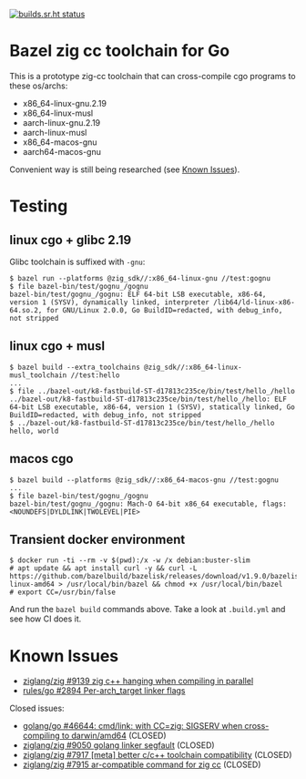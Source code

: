 [![builds.sr.ht status](https://builds.sr.ht/~motiejus/bazel-zig-cc.svg)](https://builds.sr.ht/~motiejus/bazel-zig-cc)

# Bazel zig cc toolchain for Go

This is a prototype zig-cc toolchain that can cross-compile cgo programs to these os/archs:

- x86_64-linux-gnu.2.19
- x86_64-linux-musl
- aarch-linux-gnu.2.19
- aarch-linux-musl
- x86_64-macos-gnu
- aarch64-macos-gnu

Convenient way is still being researched (see [Known Issues](#known-issues)).

# Testing

## linux cgo + glibc 2.19

Glibc toolchain is suffixed with `-gnu`:

```
$ bazel run --platforms @zig_sdk//:x86_64-linux-gnu //test:gognu
$ file bazel-bin/test/gognu_/gognu
bazel-bin/test/gognu_/gognu: ELF 64-bit LSB executable, x86-64, version 1 (SYSV), dynamically linked, interpreter /lib64/ld-linux-x86-64.so.2, for GNU/Linux 2.0.0, Go BuildID=redacted, with debug_info, not stripped
```

## linux cgo + musl

```
$ bazel build --extra_toolchains @zig_sdk//:x86_64-linux-musl_toolchain //test:hello
...
$ file ../bazel-out/k8-fastbuild-ST-d17813c235ce/bin/test/hello_/hello
../bazel-out/k8-fastbuild-ST-d17813c235ce/bin/test/hello_/hello: ELF 64-bit LSB executable, x86-64, version 1 (SYSV), statically linked, Go BuildID=redacted, with debug_info, not stripped
$ ../bazel-out/k8-fastbuild-ST-d17813c235ce/bin/test/hello_/hello
hello, world
```

## macos cgo

```
$ bazel build --platforms @zig_sdk//:x86_64-macos-gnu //test:gognu
...
$ file bazel-bin/test/gognu_/gognu
bazel-bin/test/gognu_/gognu: Mach-O 64-bit x86_64 executable, flags:<NOUNDEFS|DYLDLINK|TWOLEVEL|PIE>
```

## Transient docker environment

```
$ docker run -ti --rm -v $(pwd):/x -w /x debian:buster-slim
# apt update && apt install curl -y && curl -L https://github.com/bazelbuild/bazelisk/releases/download/v1.9.0/bazelisk-linux-amd64 > /usr/local/bin/bazel && chmod +x /usr/local/bin/bazel
# export CC=/usr/bin/false
```

And run the `bazel build` commands above. Take a look at `.build.yml` and see
how CI does it.

# Known Issues

- [ziglang/zig #9139 zig c++ hanging when compiling in parallel](https://github.com/ziglang/zig/issues/9139)
- [rules/go #2894 Per-arch_target linker flags](https://github.com/bazelbuild/rules_go/issues/2894)

Closed issues:

- [golang/go #46644: cmd/link: with CC=zig: SIGSERV when cross-compiling to darwin/amd64](https://github.com/golang/go/issues/46644) (CLOSED)
- [ziglang/zig #9050 golang linker segfault](https://github.com/ziglang/zig/issues/9050) (CLOSED)
- [ziglang/zig #7917 [meta] better c/c++ toolchain compatibility](https://github.com/ziglang/zig/issues/7917) (CLOSED)
- [ziglang/zig #7915 ar-compatible command for zig cc](https://github.com/ziglang/zig/issues/7915) (CLOSED)
